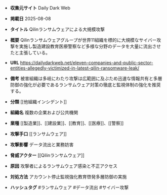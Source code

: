 - **収集元サイト**
Daily Dark Web

- **掲載日**
2025-08-08

- **タイトル**
Qilinランサムウェアによる大規模攻撃

- **概要**
Qilinランサムウェアグループが世界11組織を標的に大規模なサイバー攻撃を実施し製造建設教育医療警察など多様な分野のデータを大量に流出させたと主張している。

- **URL**
https://dailydarkweb.net/eleven-companies-and-public-sector-entities-allegedly-victimized-in-latest-qilin-ransomware-leak/

- **備考**
被害組織は多岐にわたり攻撃は広範囲に及ぶため迅速な情報共有と多層防御の強化が必要であるランサムウェア対策の徹底と監視体制の強化を推奨する。

- **分類**
[[他組織インシデント]]

- **組織名**
複数の企業および公共機関

- **業種**
[[製造業]]、[[建設業]]、[[教育]]、[[医療]]、[[警察]]

- **攻撃手口**
[[ランサムウェア]]

- **攻撃影響**
データ流出と業務妨害

- **脅威アクター**
[[Qilinランサムウェア]]

- **原因**
攻撃者によるランサムウェア感染と不正アクセス

- **対処方法**
アカウント停止監視強化教育啓発多層防御の実施

- **ハッシュタグ**
#ランサムウェア #データ流出 #サイバー攻撃
